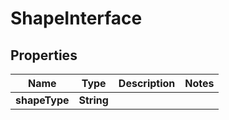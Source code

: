

# ShapeInterface


## Properties

| Name | Type | Description | Notes |
|------------ | ------------- | ------------- | -------------|
|**shapeType** | **String** |  |  |


